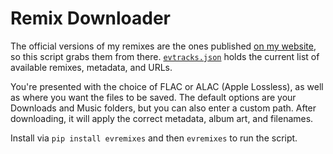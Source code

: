 # Remix Downloader

The official versions of my remixes are the ones published [on my website](https://music.dannystewart.com/evanescence/), so this script grabs them from there. [`evtracks.json`](https://github.com/dannystewart/dsbase/blob/main/packages/evremixes/evtracks.json) holds the current list of available remixes, metadata, and URLs.

You're presented with the choice of FLAC or ALAC (Apple Lossless), as well as where you want the files to be saved. The default options are your Downloads and Music folders, but you can also enter a custom path. After downloading, it will apply the correct metadata, album art, and filenames.

Install via `pip install evremixes` and then `evremixes` to run the script.
